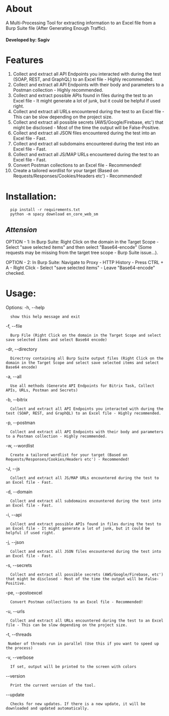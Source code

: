 # About
A Multi-Processing Tool for extracting information to an Excel file from a Burp Suite file (After Generating Enough Traffic).
#### Developed by: Sagiv

# Features
1. Collect and extract all API Endpoints you interacted with during the test (SOAP, REST, and GraphQL) to an Excel file - Highly recommended.
2. Collect and extract all API Endpoints with their body and parameters to a Postman collection - Highly recommended.
3. Collect and extract possible APIs found in files during the test to an Excel file - It might generate a lot of junk, but it could be helpful if used right.
4. Collect and extract all URLs encountered during the test to an Excel file - This can be slow depending on the project size.
5. Collect and extract all possible secrets (AWS/Google/Firebase, etc') that might be disclosed - Most of the time the output will be False-Positive.
6. Collect and extract all JSON files encountered during the test into an Excel file - Fast.
7. Collect and extract all subdomains encountered during the test into an Excel file - Fast.
8. Collect and extract all JS/MAP URLs encountered during the test to an Excel file - Fast.
9. Convert Postman collections to an Excel file - Recommended!
10. Create a tailored wordlist for your target (Based on Requests/Responses/Cookies/Headers etc') - Recommended!

# Installation: 

      pip install -r requirements.txt
      python -m spacy download en_core_web_sm

## ***Attension***

OPTION - 1: In Burp Suite: Right Click on the domain in the Target Scope - Select "save selected items" and then select "Base64-encode" (Some requests may be missing from the target tree scope - Burp Suite issue...).

OPTION - 2: In Burp Suite: Navigate to Proxy - HTTP History - Press CTRL + A - Right Click - Select "save selected items" - Leave "Base64-encode" checked.

# Usage:

Options:
  -h, --help            
  
      show this help message and exit
  
  -f, --file  
  
      Burp File (Right Click on the domain in the Target Scope and select save selected items and select Base64 encode)

  -dr, --directory  
  
      Directroy containing all Burp Suite output files (Right Click on the domain in the Target Scope and select save selected items and select Base64 encode)
      
  -a, --all  
  
      Use all methods (Generate API Endpoints for Bitrix Task, Collect APIs, URLs, Postman and Secrets)
      
  -b, --bitrix  
  
      Collect and extract all API Endpoints you interacted with during the test (SOAP, REST, and GraphQL) to an Excel file - Highly recommended.
      
   -p, --postman  
  
      Collect and extract all API Endpoints with their body and parameters to a Postman collection - Highly recommended.
  
   -w, --wordlist  
  
      Create a tailored wordlist for your target (Based on Requests/Responses/Cookies/Headers etc') - Recommended!
   
   -J, --js 
  
      Collect and extract all JS/MAP URLs encountered during the test to an Excel file - Fast.
      
   -d, --domain
  
      Collect and extract all subdomains encountered during the test into an Excel file - Fast.
      
  -i, --api  
  
      Collect and extract possible APIs found in files during the test to an Excel file - It might generate a lot of junk, but it could be helpful if used right.
      
   -j, --json  
  
      Collect and extract all JSON files encountered during the test into an Excel file - Fast.   
      
  -s, --secrets  
  
      Collect and extract all possible secrets (AWS/Google/Firebase, etc') that might be disclosed - Most of the time the output will be False-Positive.
      
  -pe, --postoexcel  
  
      Convert Postman collections to an Excel file - Recommended! 
      
  -u, --urls  
  
      Collect and extract all URLs encountered during the test to an Excel file - This can be slow depending on the project size.
      
  -t, --threads  
  
     Number of threads run in parallel (Use this if you want to speed up the process) 
      
  -v, --verbose  
  
      If set, output will be printed to the screen with colors 
      
  --version  
  
      Print the current version of the tool.     
      
  --update
  
      Checks for new updates. If there is a new update, it will be downloaded and updated automatically.     
